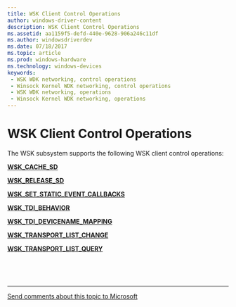 ```yaml
---
title: WSK Client Control Operations
author: windows-driver-content
description: WSK Client Control Operations
ms.assetid: aa1159f5-defd-440e-9628-906a246c11df
ms.author: windowsdriverdev 
ms.date: 07/18/2017 
ms.topic: article 
ms.prod: windows-hardware 
ms.technology: windows-devices 
keywords:
 - WSK WDK networking, control operations
 - Winsock Kernel WDK networking, control operations
 - WSK WDK networking, operations
 - Winsock Kernel WDK networking, operations
---
```


# WSK Client Control Operations


The WSK subsystem supports the following WSK client control operations:

[**WSK\_CACHE\_SD**](wsk-cache-sd.md)

[**WSK\_RELEASE\_SD**](wsk-release-sd.md)

[**WSK\_SET\_STATIC\_EVENT\_CALLBACKS**](wsk-set-static-event-callbacks.md)

[**WSK\_TDI\_BEHAVIOR**](wsk-tdi-behavior.md)

[**WSK\_TDI\_DEVICENAME\_MAPPING**](wsk-tdi-devicename-mapping.md)

[**WSK\_TRANSPORT\_LIST\_CHANGE**](wsk-transport-list-change.md)

[**WSK\_TRANSPORT\_LIST\_QUERY**](wsk-transport-list-query.md)

 

 


--------------------
[Send comments about this topic to Microsoft](mailto:wsddocfb@microsoft.com?subject=Documentation%20feedback%20%5Bnetvista\netvista%5D:%20WSK%20Client%20Control%20Operations%20%20RELEASE:%20%287/5/2017%29&body=%0A%0APRIVACY%20STATEMENT%0A%0AWe%20use%20your%20feedback%20to%20improve%20the%20documentation.%20We%20don't%20use%20your%20email%20address%20for%20any%20other%20purpose,%20and%20we'll%20remove%20your%20email%20address%20from%20our%20system%20after%20the%20issue%20that%20you're%20reporting%20is%20fixed.%20While%20we're%20working%20to%20fix%20this%20issue,%20we%20might%20send%20you%20an%20email%20message%20to%20ask%20for%20more%20info.%20Later,%20we%20might%20also%20send%20you%20an%20email%20message%20to%20let%20you%20know%20that%20we've%20addressed%20your%20feedback.%0A%0AFor%20more%20info%20about%20Microsoft's%20privacy%20policy,%20see%20http://privacy.microsoft.com/default.aspx. "Send comments about this topic to Microsoft")


